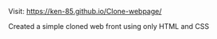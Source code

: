 Visit: https://ken-85.github.io/Clone-webpage/

Created a simple cloned web front using only HTML and CSS
